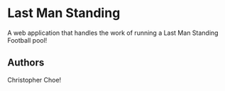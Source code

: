 # Last Man Standing
A web application that handles the work of running a Last Man Standing Football pool!

## Authors
Christopher Choe!
